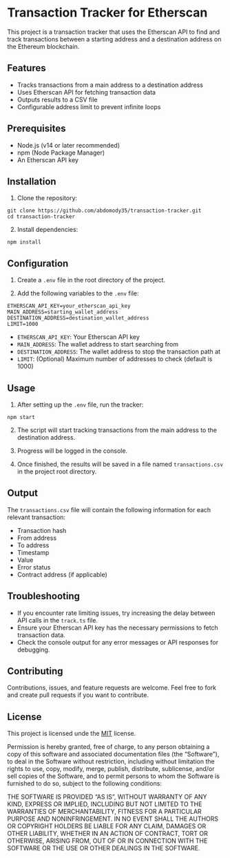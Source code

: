 # Transaction Tracker for Etherscan

This project is a transaction tracker that uses the Etherscan API to find and track transactions between a starting address and a destination address on the Ethereum blockchain.

## Features

- Tracks transactions from a main address to a destination address
- Uses Etherscan API for fetching transaction data
- Outputs results to a CSV file
- Configurable address limit to prevent infinite loops

## Prerequisites

- Node.js (v14 or later recommended)
- npm (Node Package Manager)
- An Etherscan API key

## Installation

1. Clone the repository:

```
git clone https://github.com/abdomody35/transaction-tracker.git
cd transaction-tracker
```

2. Install dependencies:

```
npm install
```

## Configuration

1. Create a `.env` file in the root directory of the project.

2. Add the following variables to the `.env` file:

```
ETHERSCAN_API_KEY=your_etherscan_api_key
MAIN_ADDRESS=starting_wallet_address
DESTINATION_ADDRESS=destination_wallet_address
LIMIT=1000
```

- `ETHERSCAN_API_KEY`: Your Etherscan API key
- `MAIN_ADDRESS`: The wallet address to start searching from
- `DESTINATION_ADDRESS`: The wallet address to stop the transaction path at
- `LIMIT`: (Optional) Maximum number of addresses to check (default is 1000)

## Usage

1. After setting up the `.env` file, run the tracker:

```
npm start
```

2. The script will start tracking transactions from the main address to the destination address.

3. Progress will be logged in the console.

4. Once finished, the results will be saved in a file named `transactions.csv` in the project root directory.

## Output

The `transactions.csv` file will contain the following information for each relevant transaction:

- Transaction hash
- From address
- To address
- Timestamp
- Value
- Error status
- Contract address (if applicable)

## Troubleshooting

- If you encounter rate limiting issues, try increasing the delay between API calls in the `track.ts` file.
- Ensure your Etherscan API key has the necessary permissions to fetch transaction data.
- Check the console output for any error messages or API responses for debugging.

## Contributing

Contributions, issues, and feature requests are welcome. Feel free to fork and create pull requests if you want to contribute.

## License

This project is licensed unde the [MIT](https://choosealicense.com/licenses/mit/) license.

Permission is hereby granted, free of charge, to any person obtaining a copy of this software and associated documentation files (the “Software”), to deal in the Software without restriction, including without limitation the rights to use, copy, modify, merge, publish, distribute, sublicense, and/or sell copies of the Software, and to permit persons to whom the Software is furnished to do so, subject to the following conditions:

THE SOFTWARE IS PROVIDED “AS IS”, WITHOUT WARRANTY OF ANY KIND, EXPRESS OR IMPLIED, INCLUDING BUT NOT LIMITED TO THE WARRANTIES OF MERCHANTABILITY, FITNESS FOR A PARTICULAR PURPOSE AND NONINFRINGEMENT. IN NO EVENT SHALL THE AUTHORS OR COPYRIGHT HOLDERS BE LIABLE FOR ANY CLAIM, DAMAGES OR OTHER LIABILITY, WHETHER IN AN ACTION OF CONTRACT, TORT OR OTHERWISE, ARISING FROM, OUT OF OR IN CONNECTION WITH THE SOFTWARE OR THE USE OR OTHER DEALINGS IN THE SOFTWARE.
